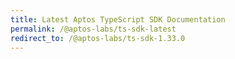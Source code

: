 ```yaml
---
title: Latest Aptos TypeScript SDK Documentation
permalink: /@aptos-labs/ts-sdk-latest
redirect_to: /@aptos-labs/ts-sdk-1.33.0
---
```

